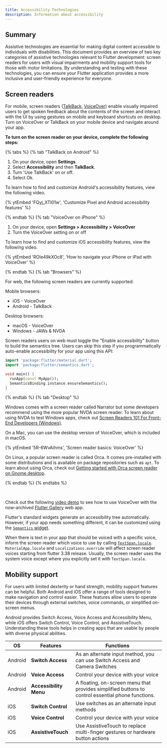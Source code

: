 ```yaml
---
title: Accessibility Technologies
description: Information about accessibility
---
```

## Summary

Assistive technologies are essential for making digital content accessible to
individuals with disabilities. This document provides an overview of two key
categories of assistive technologies relevant to Flutter development: screen
readers for users with visual impairments and mobility support tools for
those with motor limitations. By understanding and testing with these
technologies, you can ensure your Flutter application provides a more inclusive
and user-friendly experience for everyone.

## Screen readers

For mobile, screen readers ([TalkBack][], [VoiceOver][])
enable visually impaired users to get spoken feedback about
the contents of the screen and interact with the UI by using
gestures on mobile and keyboard shortcuts on desktop.
Turn on VoiceOver or TalkBack on your mobile device and
navigate around your app.

**To turn on the screen reader on your device, complete the following steps:**

{% tabs %}
{% tab "TalkBack on Android" %}

1. On your device, open **Settings**.
2. Select **Accessibility** and then **TalkBack**.
3. Turn 'Use TalkBack' on or off.
4. Select Ok.

To learn how to find and customize Android's
accessibility features, view the following video.

{% ytEmbed 'FQyj_XTl01w', 'Customize Pixel and Android accessibility features' %}

{% endtab %}
{% tab "VoiceOver on iPhone" %}

1. On your device, open **Settings > Accessibility > VoiceOver**
2. Turn the VoiceOver setting on or off

To learn how to find and customize iOS
accessibility features, view the following video.

{% ytEmbed 'ROIe49kXOc8', 'How to navigate your iPhone or iPad with VoiceOver' %}

{% endtab %}
{% tab "Browsers" %}

For web, the following screen readers are currently supported:

Mobile browsers:

* iOS - VoiceOver
* Android - TalkBack

Desktop browsers:

* macOS - VoiceOver
* Windows - JAWs & NVDA

Screen readers users on web must toggle the
"Enable accessibility" button to build the semantics tree.
Users can skip this step if you programmatically auto-enable
accessibility for your app using this API:

```dart
import 'package:flutter/material.dart';
import 'package:flutter/semantics.dart';

void main() {
  runApp(const MyApp());
  SemanticsBinding.instance.ensureSemantics();
}
```

{% endtab %}
{% tab "Desktop" %}

Windows comes with a screen reader called Narrator
but some developers recommend using the more popular
NVDA screen reader. To learn about using NVDA to test
Windows apps, check out
[Screen Readers 101 For Front-End Developers (Windows)][nvda].

[nvda]: https://get-evinced.com/blog/screen-readers-101-for-front-end-developers-windows

On a Mac, you can use the desktop version of VoiceOver,
which is included in macOS.

{% ytEmbed '5R-6WvAihms', 'Screen reader basics: VoiceOver' %}

On Linux, a popular screen reader is called Orca.
It comes pre-installed with some distributions
and is available on package repositories such as `apt`.
To learn about using Orca, check out
[Getting started with Orca screen reader on Gnome desktop][orca].

[orca]: https://www.a11yproject.com/posts/getting-started-with-orca

{% endtab %}
{% endtabs %}

<br/>

Check out the following [video demo][] to see how to
use VoiceOver with the now-archived [Flutter Gallery][] web app.

Flutter's standard widgets generate an accessibility tree automatically.
However, if your app needs something different,
it can be customized using the [`Semantics` widget][].

When there is text in your app that should be voiced
with a specific voice, inform the screen reader
which voice to use by calling [`TextSpan.locale`][].
`MaterialApp.locale` and `Localizations.override`
will affect screen reader voices starting from flutter 3.38 release.
Usually, the screen reader uses the system voice
except where you explicitly set it with `TextSpan.locale`.

[Flutter Gallery]: {{site.gallery-archive}}
[`TextSpan.locale`]: {{site.api}}/flutter/painting/TextSpan/locale.html
[`Semantics` widget]: {{site.api}}/flutter/widgets/Semantics-class.html
[TalkBack]: https://support.google.com/accessibility/android/answer/6283677?hl=en
[VoiceOver]: https://www.apple.com/lae/accessibility/iphone/vision/
[video demo]: {{site.yt.watch}}?v=A6Sx0lBP8PI

## Mobility support

For users with limited dexterity or hand strength, mobility support features
can be helpful. Both Android and iOS offer a range of tools designed to make
navigation and control easier.
These features allow users to operate their devices through external switches,
voice commands, or simplified on-screen menus.

Android provides Switch Access, Voice Access and Accessibility Menu,
while iOS offers Switch Control, Voice Control, and AssistiveTouch.
Understanding these tools helps in creating
apps that are usable by people with diverse physical abilities.

<table class="table table-striped">
  <thead>
    <tr>
      <th>OS</th>
      <th>Features </th>
      <th>Functions</th>
    </tr>
  </thead>
  <tbody>
    <tr>
      <td>Android</td>
      <td><strong>Switch Access</strong> </td>
      <td>As an alternate input method, you can use Switch Access and Camera Switches</td>
    </tr>
    <tr>
      <td>Android</td>
      <td><strong>Voice Access</strong> </td>
      <td>Control your device with your voice</td>
    </tr>
    <tr>
      <td>Android</td>
      <td><strong>Accessibility Menu</strong> </td>
      <td>A floating, on-screen menu that provides simplified buttons to control essential phone functions.</td>
    </tr>
    <tr>
      <td>iOS</td>
      <td><strong>Switch Control</strong> </td>
      <td>Use switches as an alternate input methods</td>
    </tr>
    <tr>
      <td>iOS</td>
      <td><strong>Voice Control</strong> </td>
      <td>Control your device with your voice</td>
    </tr>
    <tr>
      <td>iOS</td>
      <td><strong>AssistiveTouch</strong> </td>
      <td>Use AssistiveTouch to replace multi-finger gestures or hardware button actions</td>
    </tr>
  </tbody>
</table>
